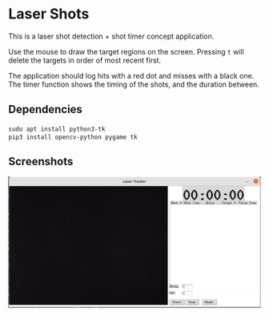# Laser Shots

This is a laser shot detection + shot timer concept application.  

Use the mouse to draw the target regions on the screen.  Pressing `t` will delete the targets in order of most recent first.  

The application should log hits with a red dot and misses with a black one.  The timer function shows the timing of the shots, and the duration between.

## Dependencies

```
sudo apt install python3-tk
pip3 install opencv-python pygame tk
```

## Screenshots

![ss1](./readme_ss1.png)
